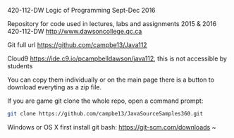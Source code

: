 420-112-DW Logic of Programming
Sept-Dec 2016

Repository for code used in lectures, labs and assignments 
2015 & 2016 420-112-DW
http://www.dawsoncollege.qc.ca

Git full url  https://github.com/campbe13/Java112

Cloud9 https://ide.c9.io/pcampbelldawson/java112, this is not accessible by students

You can copy them individually or on the main page there
is a button to download everyting as a zip file.

If you are game git clone the whole repo, open a command prompt:

```bash
git clone https://github.com/campbe13/JavaSourceSamples360.git
```

Windows or OS X first install git bash: https://git-scm.com/downloads
~                                                                     
